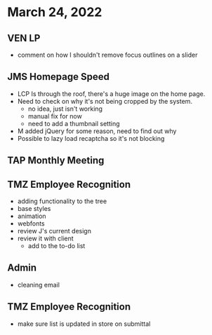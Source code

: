 # March 24, 2022

## VEN LP
- comment on how I shouldn't remove focus outlines on a slider

## JMS Homepage Speed
- LCP Is through the roof, there's a huge image on the home page.
- Need to check on why it's not being cropped by the system.
	- no idea, just isn't working
	- manual fix for now
	- need to add a thumbnail setting
- M added jQuery for some reason, need to find out why
- Possible to lazy load recaptcha so it's not blocking

## TAP Monthly Meeting

## TMZ Employee Recognition
- adding functionality to the tree
- base styles
- animation
- webfonts
- review J's current design
- review it with client
	- add to the to-do list

## Admin
- cleaning email

## TMZ Employee Recognition
- make sure list is updated in store on submittal